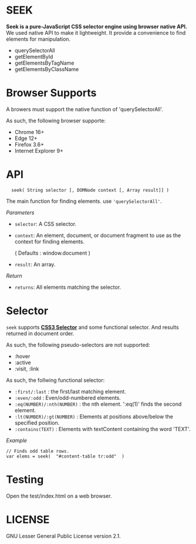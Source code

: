 # SEEK

__Seek is a pure-JavaScript CSS selector engine using browser native API.__
We used native API to make it lightweight. It provide a convenience to find elements for manipulation.

* querySelectorAll
* getElementById
* getElementsByTagName
* getElementsByClassName

# Browser Supports

A browers must support the native function of 'querySelectorAll'.

As such, the following browser supporte:
* Chrome 16+
* Edge 12+
* Firefox 3.6+
* Internet Explorer 9+

# API

```
  seek( String selector [, DOMNode context [, Array result]] )
```
The main function for finding elements. use `'querySelectorAll'`.

*Parameters*

* `selector`: A CSS selector.

* `context`: An element, document, or document fragment to use as the context for finding elements.

   ( Defaults : window.document )

* `result`: An array.


*Return*

* `returns`:  All elements matching the selector.

# Selector

`seek` supports [__CSS3 Selector__](https://www.w3.org/TR/selectors-3/) and some functional selector.
And results returned in document order.

As such, the following pseudo-selectors are not supported:
* :hover
* :active
* :visit, :link

As such, the follwing functional selector:
* `:first/:last` : the first/last matching element.
* `:even/:odd` : Even/odd-numbered elements.
* `:eq(NUMBER)/:nth(NUMBER)` : the nth element. ':eq(1)' finds the second element.
* `:lt(NUMBER)/:gt(NUMBER)` : Elements at positions above/below the specified position.
* `:contains(TEXT)` :  Elements with textContent containing the word 'TEXT'.

*Example*
```
// Finds odd table rows.
var elems = seek(  "#content-table tr:odd"  )
```

# Testing

Open the test/index.html on a web browser.

# LICENSE
GNU Lesser General Public License version 2.1.
